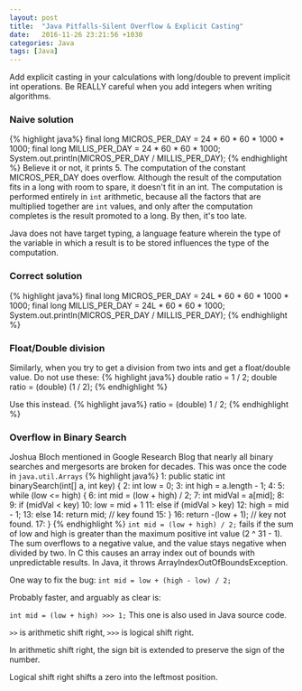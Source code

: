 ```yaml
---
layout: post
title:  "Java Pitfalls-Silent Overflow & Explicit Casting"
date:   2016-11-26 23:21:56 +1030
categories: Java
tags: [Java]
---
```

Add explicit casting in your calculations with long/double to prevent implicit int operations. Be REALLY careful when you add integers when writing algorithms.
<!--summary break-->

### Naive solution

{% highlight java%}
final long MICROS_PER_DAY = 24 * 60 * 60 * 1000 * 1000;
final long MILLIS_PER_DAY = 24 * 60 * 60 * 1000;
System.out.println(MICROS_PER_DAY / MILLIS_PER_DAY);
{% endhighlight %}
Believe it or not, it prints 5. The computation of the constant MICROS_PER_DAY does overflow. Although the
result of the computation fits in a long with room to spare, it doesn't fit in an int. The computation
is performed entirely in `int` arithmetic, because all the factors that are multiplied together are `int` values, and only after the computation completes is the result promoted to a long. By then, it's too late. 

Java does not have target typing, a language feature wherein the type of the variable in which a result is to be
stored influences the type of the computation.

### Correct solution

{% highlight java%}
final long MICROS_PER_DAY = 24L * 60 * 60 * 1000 * 1000;
final long MILLIS_PER_DAY = 24L * 60 * 60 * 1000;
System.out.println(MICROS_PER_DAY / MILLIS_PER_DAY);
{% endhighlight %}

### Float/Double division
Similarly, when you try to get a division from two ints and get a float/double value.
Do not use these:
{% highlight java%}
double ratio = 1 / 2;
double ratio = (double) (1 / 2);
{% endhighlight %}

Use this instead.
{% highlight java%}
ratio = (double) 1 / 2;
{% endhighlight %}

### Overflow in Binary Search
Joshua Bloch mentioned in Google Research Blog that nearly all binary searches and mergesorts are broken for decades.
This was once the code in `java.util.Arrays`
{% highlight java%}
1:     public static int binarySearch(int[] a, int key) {
2:         int low = 0;
3:         int high = a.length - 1;
4:
5:         while (low <= high) {
6:             int mid = (low + high) / 2;
7:             int midVal = a[mid];
8:
9:             if (midVal < key)
10:                 low = mid + 1
11:             else if (midVal > key)
12:                 high = mid - 1;
13:             else
14:                 return mid; // key found
15:         }
16:         return -(low + 1);  // key not found.
17:     }
{% endhighlight %}
`int mid = (low + high) / 2;` fails if the sum of low and high is greater than the maximum positive int value (2 ^ 31 - 1). The sum overflows to a negative value, and the value stays negative when divided by two. In C this causes an array index out of bounds with unpredictable results. In Java, it throws ArrayIndexOutOfBoundsException.

One way to fix the bug:
`int mid = low + (high - low) / 2;`

Probably faster, and arguably as clear is:

`int mid = (low + high) >>> 1;`
This one is also used in Java source code.

`>>` is arithmetic shift right, `>>>` is logical shift right.

In arithmetic shift right, the sign bit is extended to preserve the sign of the number.

Logical shift right shifts a zero into the leftmost position.